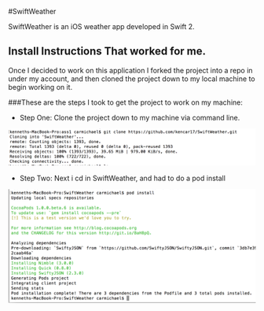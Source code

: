 #SwiftWeather

SwiftWeather  is an iOS weather app developed in Swift 2. 

## Install Instructions That worked for me.

  Once I decided to work on this application I forked the project into a repo in under my account, and then
cloned the project down to my local machine to begin working on it.

###These are the steps I took to get the project to work on my machine:

- Step One: Clone the project down to my machine via command line.

![Cloning Screen Shot](clone.png)

- Step Two: Next i cd in SwiftWeather, and had to do a pod install

![Pod Install Screen Shot](podIntall.png)




